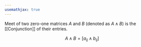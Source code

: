 ```yaml
---
usemathjax: true
---
```


Meet of two zero-one matrices $A$ and $B$ (denoted as $A \wedge B$) is the [[Conjunction]] of their entries.

$$A \wedge B = [a_{ij} \wedge b_{ij}]$$